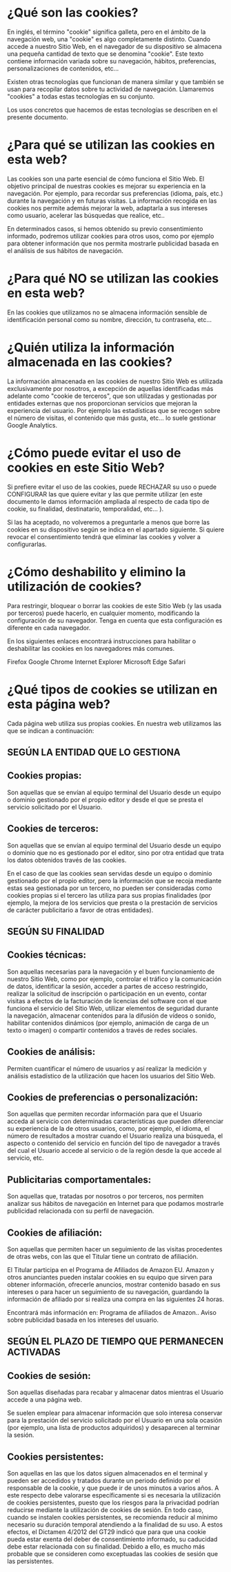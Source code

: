 # ¿Qué son las cookies?
En inglés, el término "cookie" significa galleta, pero en el ámbito de la navegación web, una "cookie" es algo completamente distinto. Cuando accede a nuestro Sitio Web, en el navegador de su dispositivo se almacena una pequeña cantidad de texto que se denomina "cookie". Este texto contiene información variada sobre su navegación, hábitos, preferencias, personalizaciones de contenidos, etc...

Existen otras tecnologías que funcionan de manera similar y que también se usan para recopilar datos sobre tu actividad de navegación. Llamaremos "cookies" a todas estas tecnologías en su conjunto.

Los usos concretos que hacemos de estas tecnologías se describen en el presente documento.

# ¿Para qué se utilizan las cookies en esta web?
Las cookies son una parte esencial de cómo funciona el Sitio Web. El objetivo principal de nuestras cookies es mejorar su experiencia en la navegación. Por ejemplo, para recordar sus preferencias (idioma, país, etc.) durante la navegación y en futuras visitas. La información recogida en las cookies nos permite además mejorar la web, adaptarla a sus intereses como usuario, acelerar las búsquedas que realice, etc..

En determinados casos, si hemos obtenido su previo consentimiento informado, podremos utilizar cookies para otros usos, como por ejemplo para obtener información que nos permita mostrarle publicidad basada en el análisis de sus hábitos de navegación.

# ¿Para qué NO se utilizan las cookies en esta web?
En las cookies que utilizamos no se almacena información sensible de identificación personal como su nombre, dirección, tu contraseña, etc...

# ¿Quién utiliza la información almacenada en las cookies?
La información almacenada en las cookies de nuestro Sitio Web es utilizada exclusivamente por nosotros, a excepción de aquellas identificadas más adelante como "cookie de terceros", que son utilizadas y gestionadas por entidades externas que nos proporcionan servicios que mejoran la experiencia del usuario. Por ejemplo las estadísticas que se recogen sobre el número de visitas, el contenido que más gusta, etc... lo suele gestionar Google Analytics.

# ¿Cómo puede evitar el uso de cookies en este Sitio Web?
Si prefiere evitar el uso de las cookies, puede RECHAZAR su uso o puede CONFIGURAR las que quiere evitar y las que permite utilizar (en este documento le damos información ampliada al respecto de cada tipo de cookie, su finalidad, destinatario, temporalidad, etc... ).

Si las ha aceptado, no volveremos a preguntarle a menos que borre las cookies en su dispositivo según se indica en el apartado siguiente. Si quiere revocar el consentimiento tendrá que eliminar las cookies y volver a configurarlas.

# ¿Cómo deshabilito y elimino la utilización de cookies?
Para restringir, bloquear o borrar las cookies de este Sitio Web (y las usada por terceros) puede hacerlo, en cualquier momento, modificando la configuración de su navegador. Tenga en cuenta que esta configuración es diferente en cada navegador.

En los siguientes enlaces encontrará instrucciones para habilitar o deshabilitar las cookies en los navegadores más comunes.

Firefox
Google Chrome
Internet Explorer
Microsoft Edge
Safari

# ¿Qué tipos de cookies se utilizan en esta página web?
Cada página web utiliza sus propias cookies. En nuestra web utilizamos las que se indican a continuación:

## SEGÚN LA ENTIDAD QUE LO GESTIONA

## Cookies propias:

Son aquellas que se envían al equipo terminal del Usuario desde un equipo o dominio gestionado por el propio editor y desde el que se presta el servicio solicitado por el Usuario.

## Cookies de terceros:

Son aquellas que se envían al equipo terminal del Usuario desde un equipo o dominio que no es gestionado por el editor, sino por otra entidad que trata los datos obtenidos través de las cookies.

En el caso de que las cookies sean servidas desde un equipo o dominio gestionado por el propio editor, pero la información que se recoja mediante estas sea gestionada por un tercero, no pueden ser consideradas como cookies propias si el tercero las utiliza para sus propias finalidades (por ejemplo, la mejora de los servicios que presta o la prestación de servicios de carácter publicitario a favor de otras entidades).

## SEGÚN SU FINALIDAD

## Cookies técnicas:

Son aquellas necesarias para la navegación y el buen funcionamiento de nuestro Sitio Web, como por ejemplo, controlar el tráfico y la comunicación de datos, identificar la sesión, acceder a partes de acceso restringido, realizar la solicitud de inscripción o participación en un evento, contar visitas a efectos de la facturación de licencias del software con el que funciona el servicio del Sitio Web, utilizar elementos de seguridad durante la navegación, almacenar contenidos para la difusión de vídeos o sonido, habilitar contenidos dinámicos (por ejemplo, animación de carga de un texto o imagen) o compartir contenidos a través de redes sociales.

## Cookies de análisis:

Permiten cuantificar el número de usuarios y así realizar la medición y análisis estadístico de la utilización que hacen los usuarios del Sitio Web.

## Cookies de preferencias o personalización:

Son aquellas que permiten recordar información para que el Usuario acceda al servicio con determinadas características que pueden diferenciar su experiencia de la de otros usuarios, como, por ejemplo, el idioma, el número de resultados a mostrar cuando el Usuario realiza una búsqueda, el aspecto o contenido del servicio en función del tipo de navegador a través del cual el Usuario accede al servicio o de la región desde la que accede al servicio, etc.

## Publicitarias comportamentales:

Son aquellas que, tratadas por nosotros o por terceros, nos permiten analizar sus hábitos de navegación en Internet para que podamos mostrarle publicidad relacionada con su perfil de navegación.

## Cookies de afiliación:

Son aquellas que permiten hacer un seguimiento de las visitas procedentes de otras webs, con las que el Titular tiene un contrato de afiliación.

El Titular participa en el Programa de Afiliados de Amazon EU. Amazon y otros anunciantes pueden instalar cookies en su equipo que sirven para obtener información, ofrecerle anuncios, mostrar contenido basado en sus intereses o para hacer un seguimiento de su navegación, guardando la información de afiliado por si realiza una compra en las siguientes 24 horas.

Encontrará más información en: Programa de afiliados de Amazon.. Aviso sobre publicidad basada en los intereses del usuario.

## SEGÚN EL PLAZO DE TIEMPO QUE PERMANECEN ACTIVADAS

## Cookies de sesión:

Son aquellas diseñadas para recabar y almacenar datos mientras el Usuario accede a una página web.

Se suelen emplear para almacenar información que solo interesa conservar para la prestación del servicio solicitado por el Usuario en una sola ocasión (por ejemplo, una lista de productos adquiridos) y desaparecen al terminar la sesión.

## Cookies persistentes:

Son aquellas en las que los datos siguen almacenados en el terminal y pueden ser accedidos y tratados durante un periodo definido por el responsable de la cookie, y que puede ir de unos minutos a varios años. A este respecto debe valorarse específicamente si es necesaria la utilización de cookies persistentes, puesto que los riesgos para la privacidad podrían reducirse mediante la utilización de cookies de sesión. En todo caso, cuando se instalen cookies persistentes, se recomienda reducir al mínimo necesario su duración temporal atendiendo a la finalidad de su uso. A estos efectos, el Dictamen 4/2012 del GT29 indicó que para que una cookie pueda estar exenta del deber de consentimiento informado, su caducidad debe estar relacionada con su finalidad. Debido a ello, es mucho más probable que se consideren como exceptuadas las cookies de sesión que las persistentes.